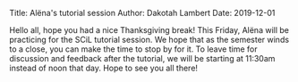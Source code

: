 Title: Alëna's tutorial session
Author: Dakotah Lambert
Date: 2019-12-01

Hello all, hope you had a nice Thanksgiving break!
This Friday, Alëna will be practicing for the SCiL tutorial session.
We hope that as the semester winds to a close, you can make the time to stop by for it.
To leave time for discussion and feedback after the tutorial, we will be starting at 11:30am instead of noon that day.
Hope to see you all there!
